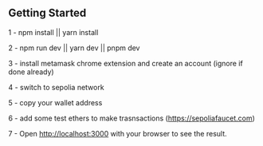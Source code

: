 ## Getting Started

1 - npm install || yarn install 

2 - npm run dev || yarn dev || pnpm dev

3 - install metamask chrome extension and create an account (ignore if done already)

4 - switch to sepolia network

5 - copy your wallet address 

6 - add some test ethers to make trasnsactions (https://sepoliafaucet.com)

7 - Open [http://localhost:3000](http://localhost:3000) with your browser to see the result.

